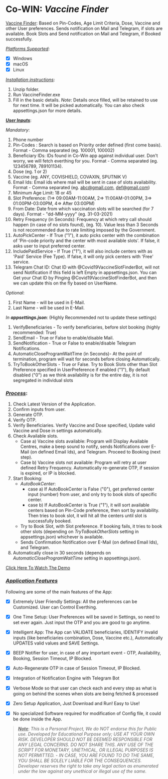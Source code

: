 # Co-WIN: _Vaccine Finder_
<ins>Vaccine Finder</ins>: Based on Pin-Codes, Age Limit Criteria, Dose, Vaccine and other User preferences.
Sends notification on Mail and Telegram, if slots are available.
Book Slots and Send notification on Mail and Telegram, if Booked successfully.

<ins>_Platforms Supported_</ins>: 
- [x] Windows
- [x] macOS
- [x] Linux

<ins>_Installation instructions_</ins>:
1. Unzip folder.
2. Run VaccineFinder.exe
3. Fill in the basic details.
_Note_: Details once filled, will be retained to use for next time. It will be picked automatically. You can also check appsettings.json for more details.


<ins>***User Inputs***</ins>:

_Mandatory_:
1. Phone number
2. Pin-Codes : Search is based on Priority order defined (first come basis). Format - Comma separated (eg. 100001, 100002)
3. Beneficiary IDs: IDs found in Co-Win app against individual user. Don't worry, we will fetch everthing for you. Format - Comma separated (eg. 123456789, 789101134).
4. Dose (eg. 1 or 2)
5. Vaccine (eg. ANY, COVISHIELD, COVAXIN, SPUTNIK V)
6. Email Ids: Email ids where mail will be sent in case of slots availability. Format - Comma separated (eg. abc@gmail.com, def@gmail.com)
7. Minimum Age Limit: 18 or 45
8. Slot Preference: (1=> 09:00AM-11:00AM, 2=> 11:00AM-01:00PM, 3=> 01:00PM-03:00PM, 4=> After 03:00PM)
9. From Date: Date from which vaccination slots will be searched (for 7 days). Format - "dd-MM-yyyy" (eg. 31-03-2021)
10. Retry Frequency (in Seconds): Frequency at which retry call should happen (in case of no slots found), (eg. 10). Value less than 3 Seconds is not recommended due to rate limiting imposed by the Government.
11. AutoPickCenter - If True ("1"), it auto picks center with the combination of 'Pin-code priority and the center with most available slots'. If false, it asks user to input preferred center.
12. IncludePaidService - If True ("1"), it will also include centers with as 'Paid' Service (Fee Type). If false, it will only pick centers with 'Free' service.
13. Telegram Chat ID: Chat ID with @Covid19VaccineSlotFinderBot, will not send Notification if this field is left Empty in appsettings.json. You can Get your Chat ID by Pinging @Covid19VaccineSlotFinderBot, and then we can update this on the fly based on UserName.

_Optional_:
1. First Name - will be used in E-Mail.
2. Last Name - will be used in E-Mail.
	
_In **appsettings.json**_: (Highly Recommended not to update these settings)
1. VerifyBeneficiaries - To verify beneficiaries, before slot booking (highly recommended: True)
2. SendEmail - True or False to enable/disable Mail.
3. SendNotification - True or False to enable/disable Telegram Notifications.
4. AutomaticCloseProgramWaitTime (in Seconds)- At the point of termination, program will wait for seconds before closing Automatically.
5. TryToBookOtherSlots - True or False. Try to Book Slots other than Slot Preference specified in UserPreference if enabled ("1"), By default disabled ("0") as we think availability is for the entire day, it is not segregated in individual slots

### <ins>***Process***</ins>:

1. Check Latest Version of the Application.
2. Confirm inputs from user.
3. Generate OTP.
4. Verify OTP.
5. Verify Beneficiaries. Verify Vaccine and Dose specified, Update valid Vaccine and Dose in settings automatically.
6. Check Available slots.
   - Case a) Vaccine slots available: Program will Display Available Centres, make a beep sound to notify, sends Notifications over E-Mail (on defined Email Ids), and Telegram. Proceed to Booking (next step).			
   - Case b) Vaccine slots not available: Program will retry at user defined Retry Frequency. Automatically re-generate OTP, if session is expired, or IP is blocked.
7. Start Booking:
   - _AutoBookCenter_:
	 - case a) If AutoBookCenter is False ("0"), get preferred center input (number) from user, and only try to book slots of specific center. 
	 - case b) If AutoBookCenter is True ("1"), it will sort available centers based on Pin-Code preference, then sort by availability. Then tries to book slot, it will hit all the centers until slot is successfully booked.
   - Try to Book Slot, with Slot preference. If booking fails, it tries to book other slots (depending on _TryToBookOtherSlots_ setting in appsettings.json) whichever is available.
   - Sends Confirmation Notification over E-Mail (on defined Email Ids), and Telegram.
8. Automatically close in 30 seconds (depends on _AutomaticCloseProgramWaitTime_ setting in appsettings.json).

[Click Here To Watch The Demo](https://www.youtube.com/watch?v=z_5E703sMKY)

### <ins>***Application Features***</ins>

Following are some of the main features of the App:
- [x] Extremely User Friendly Settings: All the preferences can be Customized. User can Control Everthing.
- [x] One Time Setup: User Preferences will be saved in Settings, so need to set ever again. Just input the OTP and you are good to go anytime.
- [x] Intelligent App: The App can VALIDATE beneficiaries, IDENTIFY invalid inputs (like beneficiaries combination, Dose, Vaccine etc.), Automatically UPDATES valid values and SAVE Settings.
- [x] BEEP Notifier for user, in case of any important event - OTP, Availability, Booking, Session Timeout, IP Blocked.
- [x] Auto-Regenerate OTP in case of Session Timeout, IP Blocked.
- [x] Integration of Notification Engine with Telegram Bot
- [x] Verbose Mode so that user can check each and every step as what is going on behind the scenes when slots are being fetched & processed
- [x] Zero Setup Application, Just Download and Run! Easy to Use!
- [x] No specialized Software required for modification of Config file, it could be done inside the App.


> <ins>***Note***</ins>: _This is a Personal Project, We do NOT endorse this for Public use. Developed for Educational Purpose only; USE AT YOUR OWN RISK. DEVELOPER SHOULD NOT BE DEEMED RESPONSIBLE FOR ANY LEGAL CONCERNS. DO NOT SHARE THIS. ANY USE OF THE SCRIPT FOR MONETARY, UNETHICAL, OR ILLEGAL PURPOSES IS NOT PERMITTED. - IN CASE, YOU ARE FOUND TO DO THE SAME, YOU SHALL BE SOLELY LIABLE FOR THE CONSEQUENCES. Developer reserves the right to take any legal action as enumerated under the law against any unethical or illegal use of the same._